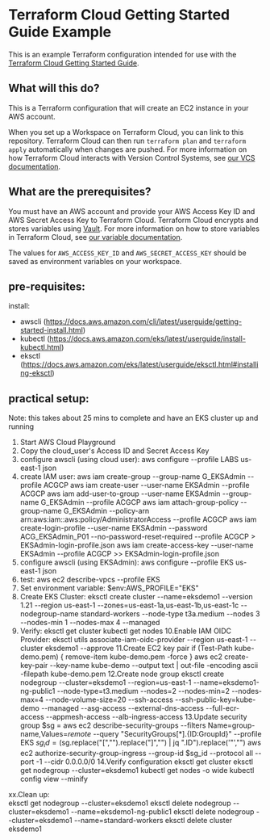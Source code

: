 # Terraform Cloud Getting Started Guide Example

This is an example Terraform configuration intended for use with the [Terraform Cloud Getting Started Guide](https://learn.hashicorp.com/terraform/cloud-gettingstarted/tfc_overview).

## What will this do?

This is a Terraform configuration that will create an EC2 instance in your AWS account. 

When you set up a Workspace on Terraform Cloud, you can link to this repository. Terraform Cloud can then run `terraform plan` and `terraform apply` automatically when changes are pushed. For more information on how Terraform Cloud interacts with Version Control Systems, see [our VCS documentation](https://www.terraform.io/docs/cloud/run/ui.html).

## What are the prerequisites?

You must have an AWS account and provide your AWS Access Key ID and AWS Secret Access Key to Terraform Cloud. Terraform Cloud encrypts and stores variables using [Vault](https://www.vaultproject.io/). For more information on how to store variables in Terraform Cloud, see [our variable documentation](https://www.terraform.io/docs/cloud/workspaces/variables.html).

The values for `AWS_ACCESS_KEY_ID` and `AWS_SECRET_ACCESS_KEY` should be saved as environment variables on your workspace.


pre-requisites:
---------------
install:
 - awscli (https://docs.aws.amazon.com/cli/latest/userguide/getting-started-install.html)
 - kubectl (https://docs.aws.amazon.com/eks/latest/userguide/install-kubectl.html)
 - eksctl (https://docs.aws.amazon.com/eks/latest/userguide/eksctl.html#installing-eksctl)
 
practical setup:
----------------
Note: this takes about 25 mins to complete and have an EKS cluster up and running

1. Start AWS Cloud Playground
2. Copy the cloud_user's Access ID and Secret Access Key
3. configure awscli (using cloud user):
    aws configure --profile LABS
    <ACCESS ID>
    <SECRET ACCESS KEY>
    us-east-1
    json
4. create IAM user:
    aws iam create-group --group-name G_EKSAdmin --profile ACGCP
    aws iam create-user --user-name EKSAdmin --profile ACGCP
    aws iam add-user-to-group --user-name EKSAdmin --group-name G_EKSAdmin --profile ACGCP
    aws iam attach-group-policy --group-name G_EKSAdmin --policy-arn arn:aws:iam::aws:policy/AdministratorAccess --profile ACGCP
    aws iam create-login-profile --user-name EKSAdmin --password ACG_EKSAdmin_P01 --no-password-reset-required --profile ACGCP > EKSAdmin-login-profile.json
    aws iam create-access-key --user-name EKSAdmin --profile ACGCP >> EKSAdmin-login-profile.json
5. configure awscli (using EKSAdmin):
    aws configure --profile EKS
    <EKS ACCESS ID>
    <EKS SECRET ACCESS KEY>
    us-east-1
    json
6. test:
    aws ec2 describe-vpcs --profile EKS
7. Set environment variable:
    $env:AWS_PROFILE="EKS"
8. Create EKS Cluster:
    eksctl create cluster --name=eksdemo1 --version 1.21 --region us-east-1 --zones=us-east-1a,us-east-1b,us-east-1c --nodegroup-name standard-workers --node-type t3a.medium --nodes 3 --nodes-min 1 --nodes-max 4 --managed
9. Verify:
    eksctl get cluster
    kubectl get nodes
10.Enable IAM OIDC Provider:
    eksctl utils associate-iam-oidc-provider --region us-east-1 --cluster eksdemo1 --approve
11.Create EC2 key pair
    if (Test-Path kube-demo.pem)
    {
     remove-item kube-demo.pem -force
    }
    aws ec2 create-key-pair --key-name kube-demo --output text | out-file -encoding ascii -filepath kube-demo.pem
12.Create node group
    eksctl create nodegroup --cluster=eksdemo1 --region=us-east-1 --name=eksdemo1-ng-public1 --node-type=t3.medium --nodes=2 --nodes-min=2 --nodes-max=4 --node-volume-size=20 --ssh-access --ssh-public-key=kube-demo --managed --asg-access --external-dns-access --full-ecr-access --appmesh-access --alb-ingress-access 
13.Update security group
    $sg = aws ec2 describe-security-groups --filters Name=group-name,Values=*remote* --query "SecurityGroups[*].{ID:GroupId}" --profile EKS 
    $sg_id = ($sg.replace("[","").replace("]","") | jq ".ID").replace('"',"")
    aws ec2 authorize-security-group-ingress --group-id $sg_id --protocol all --port -1 --cidr 0.0.0.0/0
14.Verify configuration
    eksctl get cluster
    eksctl get nodegroup --cluster=eksdemo1
    kubectl get nodes -o wide
    kubectl config view --minify
    
    
xx.Clean up:  
    eksctl get nodegroup --cluster=eksdemo1
    eksctl delete nodegroup --cluster=eksdemo1 --name=eksdemo1-ng-public1
    eksctl delete nodegroup --cluster=eksdemo1 --name=standard-workers
    eksctl delete cluster eksdemo1